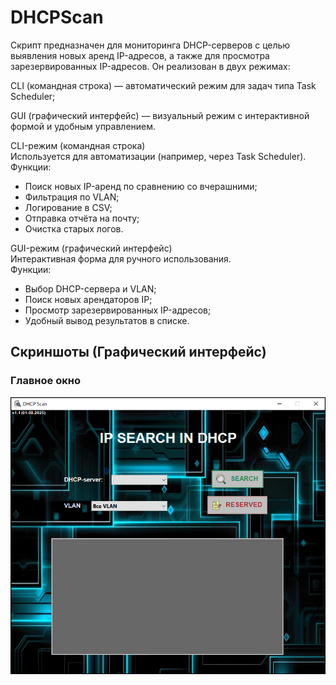 # DHCPScan
Скрипт предназначен для мониторинга DHCP-серверов с целью выявления новых аренд IP-адресов, а также для просмотра зарезервированных IP-адресов.
Он реализован в двух режимах:

CLI (командная строка) — автоматический режим для задач типа Task Scheduler;

GUI (графический интерфейс) — визуальный режим с интерактивной формой и удобным управлением.


CLI-режим (командная строка) <br>
Используется для автоматизации (например, через Task Scheduler). <br>
Функции:
- Поиск новых IP-аренд по сравнению со вчерашними;
- Фильтрация по VLAN;
- Логирование в CSV;
- Отправка отчёта на почту;
- Очистка старых логов.

GUI-режим (графический интерфейс) <br>
Интерактивная форма для ручного использования. <br>
Функции:
- Выбор DHCP-сервера и VLAN;
- Поиск новых арендаторов IP;
- Просмотр зарезервированных IP-адресов;
- Удобный вывод результатов в списке.

## Скриншоты (Графический интерфейс)

### Главное окно  
<img src="screens/sc1.png">
